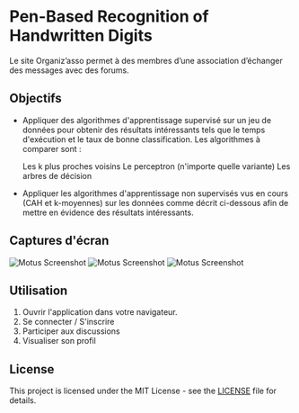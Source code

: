 # Pen-Based Recognition of Handwritten Digits

Le site Organiz’asso permet à des membres d’une association d’échanger des messages avec des forums.

## Objectifs 

- Appliquer des algorithmes d'apprentissage supervisé sur un jeu de données pour obtenir des résultats intéressants tels que le temps d'exécution et le taux de bonne classification. Les algorithmes à comparer sont :

    Les k plus proches voisins
    Le perceptron (n'importe quelle variante)
    Les arbres de décision
- Appliquer les algorithmes d'apprentissage non supervisés vus en cours (CAH et k-moyennes) sur les données comme décrit ci-dessous afin de mettre en évidence des résultats intéressants.

## Captures d'écran

![Motus Screenshot](./imageWeb1.png)
![Motus Screenshot](./imageWeb3.png)
![Motus Screenshot](./imageWeb4.png)

## Utilisation

1. Ouvrir l'application dans votre navigateur.
2. Se connecter / S'inscrire
3. Participer aux discussions
4. Visualiser son profil


## License

This project is licensed under the MIT License - see the [LICENSE](LICENSE) file for details.

